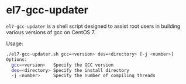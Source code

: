 # el7-gcc-updater

```el7-gcc-updater``` is a shell script designed to assist root users in building various versions of gcc on CentOS 7.

Usage: 
```bash
./el7-gcc-updater.sh gcc=<version> des=<directory> [-j <number>]
Options:
  gcc=<version>   Specify the GCC version
  des=<directory> Specify the install directory
  -j <number>     Specify the number of compiling threads
```